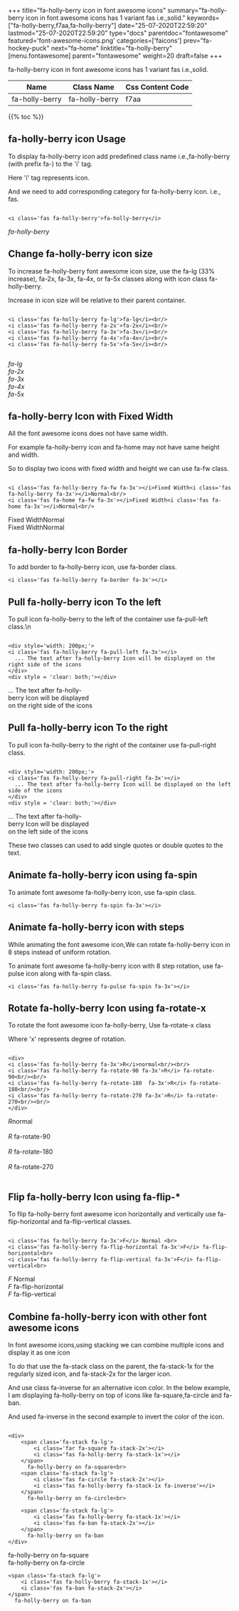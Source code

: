 +++
title="fa-holly-berry icon in font awesome icons"
summary="fa-holly-berry icon in font awesome icons has 1 variant fas i.e.,solid."
keywords=["fa-holly-berry,f7aa,fa-holly-berry"]
date="25-07-2020T22:59:20"
lastmod="25-07-2020T22:59:20"
type="docs"
parentdoc="fontawesome"
featured='font-awesome-icons.png'
categories=['faicons']
prev="fa-hockey-puck"
next="fa-home"
linktitle="fa-holly-berry"
[menu.fontawesome]
parent="fontawesome"
weight=20
draft=false
+++


fa-holly-berry icon in font awesome icons has 1 variant fas i.e.,solid.

<div class='table-responsive'><table class='table'><thead><tr><th>Name</th><th>Class Name</th><th>Css Content Code</th></tr></thead><tbody><tr><td>fa-holly-berry</td><td>fa-holly-berry</td><td>f7aa</td></tr></tbody></table></div>


{{% toc %}}


## fa-holly-berry icon Usage

To display fa-holly-berry icon add predefined class name i.e.,fa-holly-berry (with prefix fa-) to the 'i' tag.

Here 'i' tag represents icon.

And we need to add corresponding category for fa-holly-berry icon. i.e., fas.


```

<i class='fas fa-holly-berry'>fa-holly-berry</i>
```

<i class='fas fa-holly-berry'>fa-holly-berry</i>




## Change fa-holly-berry icon size
To increase fa-holly-berry font awesome icon size, use the fa-lg (33% increase), fa-2x, fa-3x, fa-4x, or fa-5x classes along with icon class fa-holly-berry.

Increase in icon size will be relative to their parent container. 

```

<i class='fas fa-holly-berry fa-lg'>fa-lg</i><br/>
<i class='fas fa-holly-berry fa-2x'>fa-2x</i><br/>
<i class='fas fa-holly-berry fa-3x'>fa-3x</i><br/>
<i class='fas fa-holly-berry fa-4x'>fa-4x</i><br/>
<i class='fas fa-holly-berry fa-5x'>fa-5x</i><br/>
            
```

<i class='fas fa-holly-berry fa-lg'>fa-lg</i><br/>
<i class='fas fa-holly-berry fa-2x'>fa-2x</i><br/>
<i class='fas fa-holly-berry fa-3x'>fa-3x</i><br/>
<i class='fas fa-holly-berry fa-4x'>fa-4x</i><br/>
<i class='fas fa-holly-berry fa-5x'>fa-5x</i><br/>
            



## fa-holly-berry Icon with Fixed Width 

All the font awesome icons does not have same width.

For example fa-holly-berry icon and fa-home may not have same height and width.

So to display two icons with fixed width and height we can use fa-fw class.


```

<i class='fas fa-holly-berry fa-fw fa-3x'></i>Fixed Width<i class='fas fa-holly-berry fa-3x'></i>Normal<br/>
<i class='fas fa-home fa-fw fa-3x'></i>Fixed Width<i class='fas fa-home fa-3x'></i>Normal<br/>
```

<i class='fas fa-holly-berry fa-fw fa-3x'></i>Fixed Width<i class='fas fa-holly-berry fa-3x'></i>Normal<br/>
<i class='fas fa-home fa-fw fa-3x'></i>Fixed Width<i class='fas fa-home fa-3x'></i>Normal<br/>



## fa-holly-berry Icon Border 

To add border to fa-holly-berry icon, use fa-border class.


```
<i class='fas fa-holly-berry fa-border fa-3x'></i>

```
<i class='fas fa-holly-berry fa-border fa-3x'></i>





## Pull fa-holly-berry icon To the left

To pull icon fa-holly-berry to the left of the container use fa-pull-left class.\n

```

<div style='width: 200px;'>
<i class='fas fa-holly-berry fa-pull-left fa-3x'></i>
  ... The text after fa-holly-berry Icon will be displayed on the right side of the icons
</div>
<div style = 'clear: both;'></div>
```

<div style='width: 200px;'>
<i class='fas fa-holly-berry fa-pull-left fa-3x'></i>
  ... The text after fa-holly-berry Icon will be displayed on the right side of the icons
</div>
<div style = 'clear: both;'></div>




## Pull fa-holly-berry icon To the right
To pull icon fa-holly-berry to the right of the container use fa-pull-right class.

```

<div style='width: 200px;'>
<i class='fas fa-holly-berry fa-pull-right fa-3x'></i>
  ... The text after fa-holly-berry Icon will be displayed on the left side of the icons
</div>
<div style = 'clear: both;'></div>
```

<div style='width: 200px;'>
<i class='fas fa-holly-berry fa-pull-right fa-3x'></i>
  ... The text after fa-holly-berry Icon will be displayed on the left side of the icons
</div>
<div style = 'clear: both;'></div>

These two classes can used to add single quotes or double quotes to the text.


## Animate fa-holly-berry icon using fa-spin
To animate font awesome fa-holly-berry icon, use fa-spin class.

```
<i class='fas fa-holly-berry fa-spin fa-3x'></i>
```
<i class='fas fa-holly-berry fa-spin fa-3x'></i>




## Animate fa-holly-berry icon with steps
While animating the font awesome icon,We can rotate fa-holly-berry icon in 8 steps instead of uniform rotation.

To animate font awesome fa-holly-berry icon with 8 step rotation, use fa-pulse icon along with fa-spin class.


```
<i class='fas fa-holly-berry fa-pulse fa-spin fa-3x'></i>

```
<i class='fas fa-holly-berry fa-pulse fa-spin fa-3x'></i>





## Rotate fa-holly-berry Icon using fa-rotate-x
To rotate the font awesome icon fa-holly-berry, Use fa-rotate-x class

Where 'x' represents degree of rotation.


```

<div>
<i class='fas fa-holly-berry fa-3x'>R</i>normal<br/><br/>
<i class='fas fa-holly-berry fa-rotate-90 fa-3x'>R</i> fa-rotate-90<br/><br/> 
<i class='fas fa-holly-berry fa-rotate-180  fa-3x'>R</i> fa-rotate-180<br/><br/> 
<i class='fas fa-holly-berry fa-rotate-270 fa-3x'>R</i> fa-rotate-270<br/><br/>
</div>
```

<div>
<i class='fas fa-holly-berry fa-3x'>R</i>normal<br/><br/>
<i class='fas fa-holly-berry fa-rotate-90 fa-3x'>R</i> fa-rotate-90<br/><br/> 
<i class='fas fa-holly-berry fa-rotate-180  fa-3x'>R</i> fa-rotate-180<br/><br/> 
<i class='fas fa-holly-berry fa-rotate-270 fa-3x'>R</i> fa-rotate-270<br/><br/>
</div>




## Flip fa-holly-berry Icon using fa-flip-*
To flip fa-holly-berry font awesome icon horizontally and vertically use fa-flip-horizontal and fa-flip-vertical classes. 

```

<i class='fas fa-holly-berry fa-3x'>F</i> Normal <br>
<i class='fas fa-holly-berry fa-flip-horizontal fa-3x'>F</i> fa-flip-horizontal<br>
<i class='fas fa-holly-berry fa-flip-vertical fa-3x'>F</i> fa-flip-vertical<br>
```

<i class='fas fa-holly-berry fa-3x'>F</i> Normal <br>
<i class='fas fa-holly-berry fa-flip-horizontal fa-3x'>F</i> fa-flip-horizontal<br>
<i class='fas fa-holly-berry fa-flip-vertical fa-3x'>F</i> fa-flip-vertical<br>




## Combine fa-holly-berry icon with other font awesome icons
In font awesome icons,using stacking we can combine multiple icons and display it as one icon 

To do that use the fa-stack class on the parent, the fa-stack-1x for the regularly sized icon, and fa-stack-2x for the larger icon.

And use class fa-inverse for an alternative icon color. 
In the below example, I am displaying fa-holly-berry on top of icons like fa-square,fa-circle and fa-ban.

And used fa-inverse in the second example to invert the color of the icon.

```

<div>
    <span class='fa-stack fa-lg'>
        <i class='far fa-square fa-stack-2x'></i>
        <i class='fas fa-holly-berry fa-stack-1x'></i>
    </span>
      fa-holly-berry on fa-square<br>
    <span class='fa-stack fa-lg'>
        <i class='fas fa-circle fa-stack-2x'></i>
        <i class='fas fa-holly-berry fa-stack-1x fa-inverse'></i>
    </span>
      fa-holly-berry on fa-circle<br>

    <span class='fa-stack fa-lg'>
        <i class='fas fa-holly-berry fa-stack-1x'></i>
        <i class='fas fa-ban fa-stack-2x'></i>
    </span>
      fa-holly-berry on fa-ban
</div>
```

<div>
    <span class='fa-stack fa-lg'>
        <i class='far fa-square fa-stack-2x'></i>
        <i class='fas fa-holly-berry fa-stack-1x'></i>
    </span>
      fa-holly-berry on fa-square<br>
    <span class='fa-stack fa-lg'>
        <i class='fas fa-circle fa-stack-2x'></i>
        <i class='fas fa-holly-berry fa-stack-1x fa-inverse'></i>
    </span>
      fa-holly-berry on fa-circle<br>

    <span class='fa-stack fa-lg'>
        <i class='fas fa-holly-berry fa-stack-1x'></i>
        <i class='fas fa-ban fa-stack-2x'></i>
    </span>
      fa-holly-berry on fa-ban
</div>






